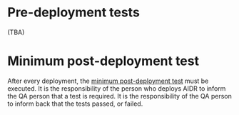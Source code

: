 # Pre-deployment tests

(TBA)

# Minimum post-deployment test

After every deployment, the [minimum post-deployment test](https://docs.google.com/spreadsheets/d/1R7j7evd-wpZ1jRhRg-gpfI_tiDfKrcxbDTW-4nLPido/edit#gid=327212584) must be executed. It is the responsibility of the person who deploys AIDR to inform the QA person that a test is required. It is the responsibility of the QA person to inform back that the tests passed, or failed.